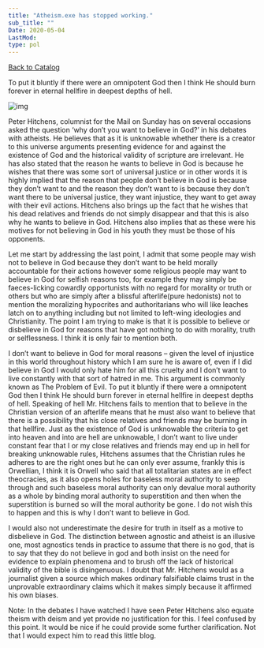 ```yaml
---
title: "Atheism.exe has stopped working."
sub_title: ""
Date: 2020-05-04
LastMod:
type: pol
---
```


[Back to Catalog](https://otaking.xyz/index.html)

To put it bluntly if there were an omnipotent God then I think He should burn forever in eternal hellfire in deepest depths of hell.

![img](https://steemitimages.com/640x0/https://oldspeak.files.wordpress.com/2017/05/peter-hitchens.jpg?w=300&h=225)

Peter Hitchens, columnist for the Mail on Sunday has on several occasions asked the question ‘why don’t you want to believe in God?’ in his debates with atheists. He believes that as it is unknowable whether there is a creator to this universe arguments presenting evidence for and against the existence of God and the historical validity of scripture are irrelevant. He has also stated that the reason he wants to believe in God is because he wishes that there was some sort of universal justice or in other words it is highly implied that the reason that people don’t believe in God is because they don’t want to and the reason they don’t want to is because they don’t want there to be universal justice, they want injustice, they want to get away with their evil actions. Hitchens also brings up the fact that he wishes that his dead relatives and friends do not simply disappear and that this is also why he wants to believe in God. Hitchens also implies that as these were his motives for not believing in God in his youth they must be those of his opponents.

Let me start by addressing the last point, I admit that some people may wish not to believe in God because they don’t want to be held morally accountable for their actions however some religious people may want to believe in God for selfish reasons too, for example they may simply be faeces-licking cowardly opportunists with no regard for morality or truth or others but who are simply after a blissful afterlife(pure hedonists) not to mention the moralizing hypocrites and authoritarians who will like leaches latch on to anything including but not limited to left-wing ideologies and Christianity. The point I am trying to make is that it is possible to believe or disbelieve in God for reasons that have got nothing to do with morality, truth or selflessness. I think it is only fair to mention both.

I don’t want to believe in God for moral reasons – given the level of injustice in this world throughout history which I am sure he is aware of, even if I did believe in God I would only hate him for all this cruelty and I don’t want to live constantly with that sort of hatred in me. This argument is commonly known as The Problem of Evil. To put it bluntly if there were a omnipotent God then I think He should burn forever in eternal hellfire in deepest depths of hell. Speaking of hell Mr. Hitchens fails to mention that to believe in the Christian version of an afterlife means that he must also want to believe that there is a possibility that his close relatives and friends may be burning in that hellfire. Just as the existence of God is unknowable the criteria to get into heaven and into are hell are unknowable, I don’t want to live under constant fear that I or my close relatives and friends may end up in hell for breaking unknowable rules, Hitchens assumes that the Christian rules he adheres to are the right ones but he can only ever assume, frankly this is Orwellian, I think it is Orwell who said that all totalitarian states are in effect theocracies, as it also opens holes for baseless moral authority to seep through and such baseless moral authority can only devalue moral authority as a whole by binding moral authority to superstition and then when the superstition is burned so will the moral authority be gone. I do not wish this to happen and this is why I don’t want to believe in God.

I would also not underestimate the desire for truth in itself as a motive to disbelieve in God. The distinction between agnostic and atheist is an illusive one, most agnostics tends in practice to assume that there is no god, that is to say that they do not believe in god and both insist on the need for evidence to explain phenomena and to brush off the lack of historical validity of the bible is disingenuous. I doubt that Mr. Hitchens would as a journalist given a source which makes ordinary falsifiable claims trust in the unprovable extraordinary claims which it makes simply because it affirmed his own biases.

Note: In the debates I have watched I have seen Peter Hitchens also equate theism with deism and yet provide no justification for this. I feel confused by this point. It would be nice if he could provide some further clarification. Not that I would expect him to read this little blog.
